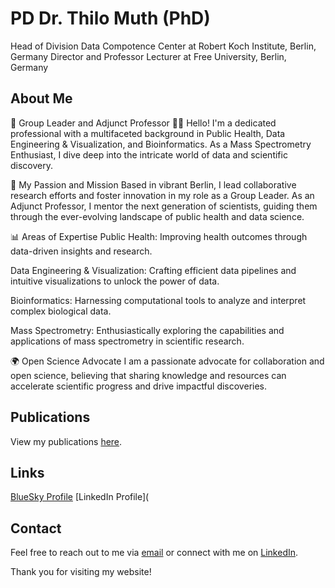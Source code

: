 # PD Dr. Thilo Muth (PhD)

Head of Division Data Compotence Center at Robert Koch Institute, Berlin, Germany
Director and Professor
Lecturer at Free University, Berlin, Germany

## About Me
🌟 Group Leader and Adjunct Professor 🧑‍🏫
Hello! I'm a dedicated professional with a multifaceted background in Public Health, Data Engineering & Visualization, and Bioinformatics. As a Mass Spectrometry Enthusiast, I dive deep into the intricate world of data and scientific discovery.

🔬 My Passion and Mission
Based in vibrant Berlin, I lead collaborative research efforts and foster innovation in my role as a Group Leader. As an Adjunct Professor, I mentor the next generation of scientists, guiding them through the ever-evolving landscape of public health and data science.

📊 Areas of Expertise
Public Health: Improving health outcomes through data-driven insights and research.

Data Engineering & Visualization: Crafting efficient data pipelines and intuitive visualizations to unlock the power of data.

Bioinformatics: Harnessing computational tools to analyze and interpret complex biological data.

Mass Spectrometry: Enthusiastically exploring the capabilities and applications of mass spectrometry in scientific research.

🌍 Open Science Advocate
I am a passionate advocate for collaboration and open science, believing that sharing knowledge and resources can accelerate scientific progress and drive impactful discoveries.

## Publications
View my publications [here](publications.md).

## Links
[BlueSky Profile](https://bsky.app/profile/drmuth.bsky.social)
[LinkedIn Profile]( 



## Contact
Feel free to reach out to me via [email](mailto:your-email@example.com) or connect with me on [LinkedIn](link-to-linkedin-profile).

Thank you for visiting my website!
